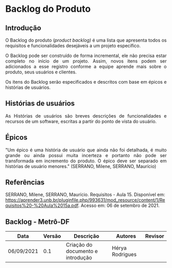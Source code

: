 # Backlog do Produto

## Introdução
<p align="justify"> O Backlog do produto (<i>product backlog)</i> é uma lista que apresenta todos os requisitos e funcionalidades desejáveis a um projeto específico. </p>

<p align="justify">O Backlog pode ser construído de forma incremental, ele não precisa estar completo no início de um projeto. Assim, novos itens podem ser adicionados a esse registro conforme a equipe aprende mais sobre o produto, seus usuários e clientes.  </p>

<p align="justify"> Os itens do Backlog serão especificados e descritos com base em épicos e histórias de usuários.</p>

## Histórias de usuários
<p align="justify"> As Histórias de usuários são breves descrições de funcionalidades e recursos de um software, escritas a partir do ponto de vista do usuário.</p>


## Épicos
<p align="justify">"Um épico é uma história de usuário que ainda não foi detalhada, é muito grande ou ainda possui muita incerteza e portanto não pode ser transformada em incremento do produto. O épico deve ser separado em histórias de usuário menores." (SERRANO, Milene, SERRANO, Maurício)</p>


## Referências
SERRANO, Milene, SERRANO, Maurício. Requisitos - Aula 15. Disponível em: <https://aprender3.unb.br/pluginfile.php/993631/mod_resource/content/1/Requisitos%20-%20Aula%2015a.pdf>. Acesso em: 06 de setembro de 2021.

## Backlog - Metrô-DF

| Data       | Versão | Descrição                                       | Autores          | Revisor          |
| ---------- | ------ | ---------------------------------------------   | ---------------- | ---------------- |
| 06/09/2021 |  0.1   | Criação do documento e introdução               | Hérya Rodrigues  |                  |

